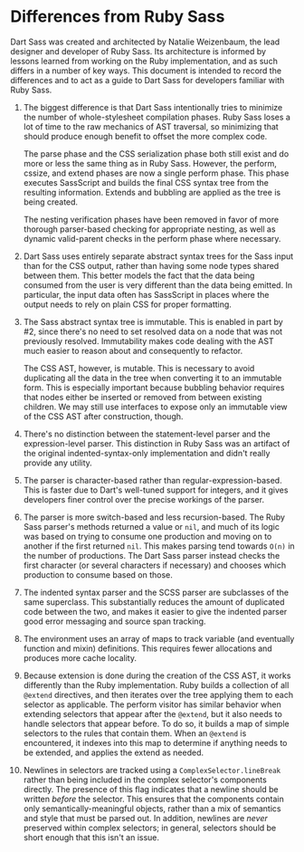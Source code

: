 # Differences from Ruby Sass

Dart Sass was created and architected by Natalie Weizenbaum, the lead designer
and developer of Ruby Sass. Its architecture is informed by lessons learned from
working on the Ruby implementation, and as such differs in a number of key ways.
This document is intended to record the differences and to act as a guide to
Dart Sass for developers familiar with Ruby Sass.

1. The biggest difference is that Dart Sass intentionally tries to minimize the
   number of whole-stylesheet compilation phases. Ruby Sass loses a lot of time
   to the raw mechanics of AST traversal, so minimizing that should produce
   enough benefit to offset the more complex code.

   The parse phase and the CSS serialization phase both still exist and do more
   or less the same thing as in Ruby Sass. However, the perform, cssize, and
   extend phases are now a single perform phase. This phase executes SassScript
   and builds the final CSS syntax tree from the resulting information. Extends
   and bubbling are applied as the tree is being created.

   The nesting verification phases have been removed in favor of more thorough
   parser-based checking for appropriate nesting, as well as dynamic
   valid-parent checks in the perform phase where necessary.

2. Dart Sass uses entirely separate abstract syntax trees for the Sass input
   than for the CSS output, rather than having some node types shared between
   them. This better models the fact that the data being consumed from the user
   is very different than the data being emitted. In particular, the input data
   often has SassScript in places where the output needs to rely on plain CSS
   for proper formatting.

3. The Sass abstract syntax tree is immutable. This is enabled in part by #2,
   since there's no need to set resolved data on a node that was not previously
   resolved. Immutability makes code dealing with the AST much easier to reason
   about and consequently to refactor.

   The CSS AST, however, is mutable. This is necessary to avoid duplicating all
   the data in the tree when converting it to an immutable form. This is
   especially important because bubbling behavior requires that nodes either be
   inserted or removed from between existing children. We may still use
   interfaces to expose only an immutable view of the CSS AST after
   construction, though.

4. There's no distinction between the statement-level parser and the
   expression-level parser. This distinction in Ruby Sass was an artifact of the
   original indented-syntax-only implementation and didn't really provide any
   utility.

5. The parser is character-based rather than regular-expression-based. This is
   faster due to Dart's well-tuned support for integers, and it gives developers
   finer control over the precise workings of the parser.

6. The parser is more switch-based and less recursion-based. The Ruby Sass
   parser's methods returned a value or `nil`, and much of its logic was based
   on trying to consume one production and moving on to another if the first
   returned `nil`. This makes parsing tend towards `O(n)` in the number of
   productions. The Dart Sass parser instead checks the first character (or
   several characters if necessary) and chooses which production to consume
   based on those.

7. The indented syntax parser and the SCSS parser are subclasses of the same
   superclass. This substantially reduces the amount of duplicated code between
   the two, and makes it easier to give the indented parser good error messaging
   and source span tracking.

8. The environment uses an array of maps to track variable (and eventually
   function and mixin) definitions. This requires fewer allocations and produces
   more cache locality.

9. Because extension is done during the creation of the CSS AST, it works
   differently than the Ruby implementation. Ruby builds a collection of all
   `@extend` directives, and then iterates over the tree applying them to each
   selector as applicable. The perform visitor has similar behavior when
   extending selectors that appear after the `@extend`, but it also needs to
   handle selectors that appear before. To do so, it builds a map of simple
   selectors to the rules that contain them. When an `@extend` is encountered,
   it indexes into this map to determine if anything needs to be extended, and
   applies the extend as needed.

9. Newlines in selectors are tracked using a `ComplexSelector.lineBreak` rather
   than being included in the complex selector's components directly. The
   presence of this flag indicates that a newline should be written *before* the
   selector. This ensures that the components contain only
   semantically-meaningful objects, rather than a mix of semantics and style
   that must be parsed out. In addition, newlines are *never* preserved within
   complex selectors; in general, selectors should be short enough that this
   isn't an issue.
